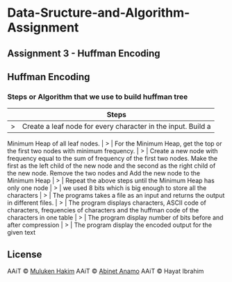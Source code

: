 # Data-Sructure-and-Algorithm-Assignment 

## Assignment 3 - Huffman Encoding

## Huffman Encoding
### Steps or Algorithm that we use to build huffman tree
|       |           Steps    
|-------|------------------------------------------------------------
|   >   | Create a leaf node for every character in the input. Build a
Minimum Heap of all leaf nodes.
|   >   | For the Minimum Heap, get the top or the first two nodes
with minimum frequency.
|   >   | Create a new node with frequency equal to the sum of
frequency of the first two nodes. Make the first as the left
child of the new node and the second as the right child of
the new node. Remove the two nodes and Add the new node
to the Minimum Heap
|   >  | Repeat the above steps until the Minimum Heap has only
one node
|   >  | we used 8 bits which is big enough to store all the
characters
|   >  | The programs takes a file as an input and returns the
output in different files.
|   >  | The program displays characters, ASCII code of characters, frequencies of characters and the huffman code of the characters in one table
|   >  | The program display number of bits before and after compression
|   >  | The program display the encoded output for the given text 
## License

AAiT © [Muluken Hakim](https://github.com/mulehakim)
AAiT © [Abinet Anamo](https://github.com/ab26)
AAiT © Hayat Ibrahim